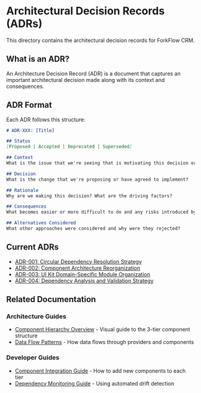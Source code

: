 # Architectural Decision Records (ADRs)

This directory contains the architectural decision records for ForkFlow CRM.

## What is an ADR?

An Architecture Decision Record (ADR) is a document that captures an important architectural decision made along with its context and consequences.

## ADR Format

Each ADR follows this structure:

```markdown
# ADR-XXX: [Title]

## Status
[Proposed | Accepted | Deprecated | Superseded]

## Context
What is the issue that we're seeing that is motivating this decision or change?

## Decision
What is the change that we're proposing or have agreed to implement?

## Rationale
Why are we making this decision? What are the driving factors?

## Consequences
What becomes easier or more difficult to do and any risks introduced by this change?

## Alternatives Considered
What other approaches were considered and why were they rejected?
```

## Current ADRs

- [ADR-001: Circular Dependency Resolution Strategy](./ADR-001-circular-dependency-resolution.md)
- [ADR-002: Component Architecture Reorganization](./ADR-002-component-architecture-reorganization.md)
- [ADR-003: UI Kit Domain-Specific Module Organization](./ADR-003-ui-kit-domain-organization.md)
- [ADR-004: Dependency Analysis and Validation Strategy](./ADR-004-dependency-analysis-strategy.md)

## Related Documentation

### Architecture Guides
- [Component Hierarchy Overview](../component-hierarchy.md) - Visual guide to the 3-tier component structure
- [Data Flow Patterns](../data-flow-patterns.md) - How data flows through providers and components

### Developer Guides
- [Component Integration Guide](../../developer/component-integration-guide.md) - How to add new components to each tier
- [Dependency Monitoring Guide](../../developer/dependency-monitoring-guide.md) - Using automated drift detection